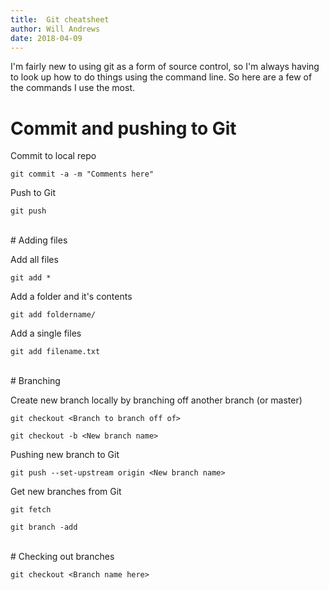 ```yaml
---
title:  Git cheatsheet
author: Will Andrews
date: 2018-04-09
---
```


I'm fairly new to using git as a form of source control, so I'm always having to look up how to do things using the command line. So here are a few of the commands I use the most.

# Commit and pushing to Git 

Commit to local repo
```
git commit -a -m "Comments here"
```

Push to Git
```
git push
```
<br />
# Adding files

Add all files
```
git add *
```

Add a folder and it's contents
```
git add foldername/
```

Add a single files
```
git add filename.txt
```
<br />
# Branching

Create new branch locally by branching off another branch (or master)
```
git checkout <Branch to branch off of>

git checkout -b <New branch name>
```

Pushing new branch to Git
```
git push --set-upstream origin <New branch name>
```

Get new branches from Git
```
git fetch

git branch -add
```
<br />
# Checking out branches

```
git checkout <Branch name here>
```